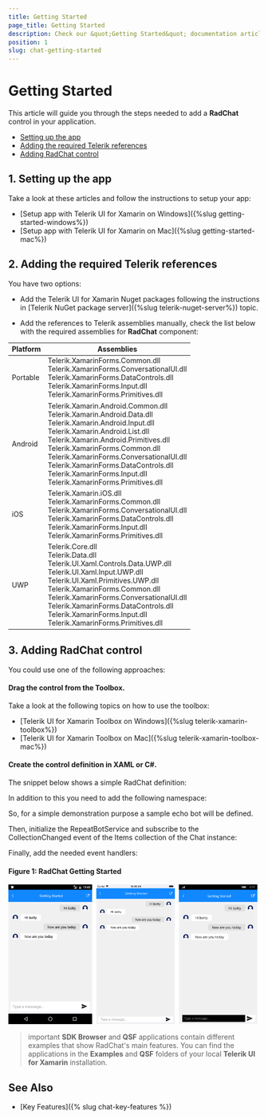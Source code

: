 ```yaml
---
title: Getting Started
page_title: Getting Started
description: Check our &quot;Getting Started&quot; documentation article for Telerik Chat for Xamarin control.
position: 1
slug: chat-getting-started
---
```


# Getting Started

This article will guide you through the steps needed to add a **RadChat** control in your application.


* [Setting up the app](#1-setting-up-the-app)
* [Adding the required Telerik references](#2-adding-the-required-telerik-references)
* [Adding RadChat control](#3-adding-radchat-control)

## 1. Setting up the app

Take a look at these articles and follow the instructions to setup your app:

- [Setup app with Telerik UI for Xamarin on Windows]({%slug getting-started-windows%})
- [Setup app with Telerik UI for Xamarin on Mac]({%slug getting-started-mac%})

## 2. Adding the required Telerik references

You have two options:

* Add the Telerik UI for Xamarin Nuget packages following the instructions in [Telerik NuGet package server]({%slug telerik-nuget-server%}) topic.

* Add the references to Telerik assemblies manually, check the list below with the required assemblies for **RadChat** component:

| Platform | Assemblies |
| -------- | ---------- |
| Portable | Telerik.XamarinForms.Common.dll <br/> Telerik.XamarinForms.ConversationalUI.dll <br /> Telerik.XamarinForms.DataControls.dll <br /> Telerik.XamarinForms.Input.dll <br /> Telerik.XamarinForms.Primitives.dll |
| Android  | Telerik.Xamarin.Android.Common.dll <br/> Telerik.Xamarin.Android.Data.dll <br/> Telerik.Xamarin.Android.Input.dll <br/> Telerik.Xamarin.Android.List.dll <br/> Telerik.Xamarin.Android.Primitives.dll <br/> Telerik.XamarinForms.Common.dll <br/> Telerik.XamarinForms.ConversationalUI.dll <br /> Telerik.XamarinForms.DataControls.dll <br /> Telerik.XamarinForms.Input.dll <br /> Telerik.XamarinForms.Primitives.dll |
| iOS      | Telerik.Xamarin.iOS.dll  <br/> Telerik.XamarinForms.Common.dll <br/> Telerik.XamarinForms.ConversationalUI.dll <br /> Telerik.XamarinForms.DataControls.dll <br /> Telerik.XamarinForms.Input.dll <br /> Telerik.XamarinForms.Primitives.dll |
| UWP      | Telerik.Core.dll <br/> Telerik.Data.dll <br/> Telerik.UI.Xaml.Controls.Data.UWP.dll <br/> Telerik.UI.Xaml.Input.UWP.dll <br/> Telerik.UI.Xaml.Primitives.UWP.dll <br/> Telerik.XamarinForms.Common.dll <br/> Telerik.XamarinForms.ConversationalUI.dll <br /> Telerik.XamarinForms.DataControls.dll <br /> Telerik.XamarinForms.Input.dll <br /> Telerik.XamarinForms.Primitives.dll |

## 3. Adding RadChat control

You could use one of the following approaches:

#### Drag the control from the Toolbox. 

Take a look at the following topics on how to use the toolbox:

* [Telerik UI for Xamarin Toolbox on Windows]({%slug telerik-xamarin-toolbox%})
* [Telerik UI for Xamarin Toolbox on Mac]({%slug telerik-xamarin-toolbox-mac%})

#### Create the control definition in XAML or C#.

The snippet below shows a simple RadChat definition:

<snippet id='chat-gettingstarted'/>

In addition to this you need to add the following namespace:

<snippet id='xmlns-telerikchat'/>

So, for a simple demonstration purpose a sample echo bot will be defined.

<snippet id='chat-gettingstarted-botservice' />

Then, initialize the RepeatBotService and subscribe to the CollectionChanged event of the Items collection of the Chat instance:

<snippet id='chat-getting-started-initiliaze' />
	
Finally, add the needed event handlers:

<snippet id='chat-getting-started-events' />
	
#### Figure 1: RadChat Getting Started

![Chat Getting Started](images/chat_getting_started.png)
	
>important **SDK Browser** and **QSF** applications contain different examples that show RadChat's main features. You can find the applications in the **Examples** and **QSF** folders of your local **Telerik UI for Xamarin** installation.

## See Also

- [Key Features]({% slug chat-key-features %})
